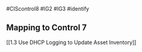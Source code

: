 #CIScontrol8 #IG2 #IG3 #identify  
## Mapping to Control 7
[[1.3   Use DHCP   Logging to Update Asset Inventory]]


